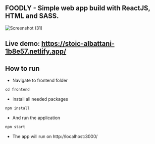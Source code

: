 ## FOODLY - Simple web app build with ReactJS, HTML and SASS.
![Screenshot (31)](https://user-images.githubusercontent.com/72206861/146407193-f38cad3f-05d2-4113-a799-b23533bfef78.png)

## Live demo: https://stoic-albattani-1b8e57.netlify.app/
## How to run
- Navigate to frontend folder
```js
cd frontend
```
- Install all needed packages
```js
npm install
```
- And run the application
```js
npm start
```
- The app will run on http://localhost:3000/
